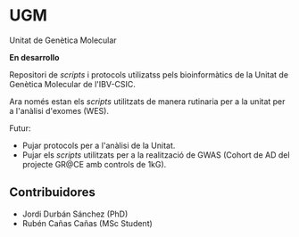 # UGM

Unitat de Genètica Molecular

**En desarrollo**

Repositori de *scripts* i protocols utilizatss pels bioinformàtics de la Unitat de Genètica Molecular de l'IBV-CSIC.

Ara només estan els *scripts* utilitzats de manera rutinaria per a la unitat per a l'anàlisi d'exomes (WES).

Futur:
- Pujar protocols per a l'anàlisi de la Unitat.
- Pujar els *scripts* utilitzats per a la realització de GWAS (Cohort de AD del projecte GR@CE amb controls de 1kG).


## Contribuidores

- Jordi Durbán Sánchez (PhD)
- Rubén Cañas Cañas (MSc Student)
